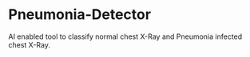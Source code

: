 # Pneumonia-Detector
AI enabled tool to classify normal chest X-Ray and Pneumonia infected chest X-Ray.
